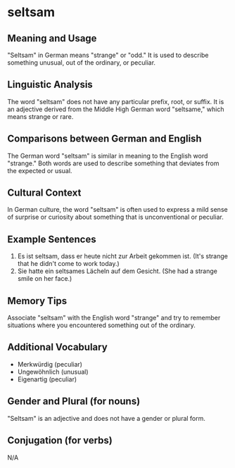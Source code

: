 # seltsam
## Meaning and Usage
"Seltsam" in German means "strange" or "odd." It is used to describe something unusual, out of the ordinary, or peculiar.

## Linguistic Analysis
The word "seltsam" does not have any particular prefix, root, or suffix. It is an adjective derived from the Middle High German word "seltsame," which means strange or rare.

## Comparisons between German and English
The German word "seltsam" is similar in meaning to the English word "strange." Both words are used to describe something that deviates from the expected or usual.

## Cultural Context
In German culture, the word "seltsam" is often used to express a mild sense of surprise or curiosity about something that is unconventional or peculiar.

## Example Sentences
1. Es ist seltsam, dass er heute nicht zur Arbeit gekommen ist. (It's strange that he didn't come to work today.)
2. Sie hatte ein seltsames Lächeln auf dem Gesicht. (She had a strange smile on her face.)

## Memory Tips
Associate "seltsam" with the English word "strange" and try to remember situations where you encountered something out of the ordinary.

## Additional Vocabulary
- Merkwürdig (peculiar)
- Ungewöhnlich (unusual)
- Eigenartig (peculiar)

## Gender and Plural (for nouns)
"Seltsam" is an adjective and does not have a gender or plural form.

## Conjugation (for verbs)
N/A